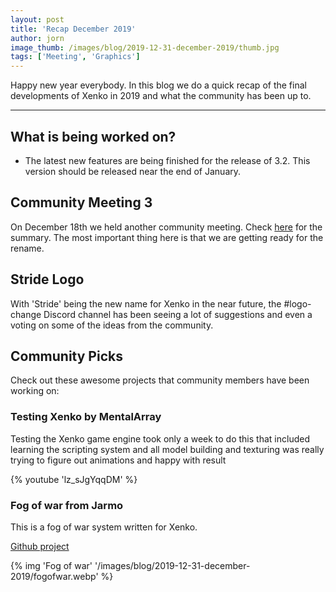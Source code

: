 ```yaml
---
layout: post
title: 'Recap December 2019'
author: jorn
image_thumb: /images/blog/2019-12-31-december-2019/thumb.jpg
tags: ['Meeting', 'Graphics']
---
```


Happy new year everybody. In this blog we do a quick recap of the final developments of Xenko in 2019 and what the community has been up to.

---

## What is being worked on? 
* The latest new features are being finished for the release of 3.2. This version should be released near the end of January.

## Community Meeting 3
On December 18th we held another community meeting. Check [here](https://stride3d.net/blog/community-meeting-3/) for the summary. The most important thing here is that we are getting ready for the rename.

## Stride Logo
With 'Stride' being the new name for Xenko in the near future, the #logo-change Discord channel has been seeing a lot of suggestions and even a voting on some of the ideas from the community.

## Community Picks
Check out these awesome projects that community members have been working on:

### Testing Xenko by MentalArray

Testing the Xenko game engine took only a week to do this that included learning the scripting system and all model building and texturing was really trying to figure out animations and happy with result

{% youtube 'lz_sJgYqqDM' %}

### Fog of war from Jarmo

This is a fog of war system written for Xenko.

[Github project](https://github.com/devjarmo/XenkoFogOfWarPlus)

{% img 'Fog of war' '/images/blog/2019-12-31-december-2019/fogofwar.webp' %}